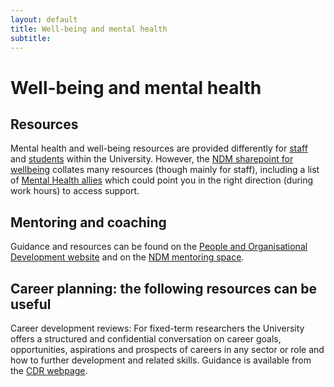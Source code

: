 ```yaml
---
layout: default
title: Well-being and mental health
subtitle: 
---
```


# Well-being and mental health

## Resources

Mental health and well-being resources are provided differently for [staff](https://occupationalhealth.admin.ox.ac.uk/mental-health) and [students](https://www.ox.ac.uk/students/welfare/mentalhealthandwellbeing) within the University. However, the [NDM sharepoint for wellbeing](https://unioxfordnexus.sharepoint.com/sites/CLME-HUB-NuffieldDepartmentofMedicine/SitePages/Wellbeing.aspx) collates many resources (though mainly for staff), including a list of [Mental Health allies](https://unioxfordnexus.sharepoint.com/:u:/r/sites/CLME-HumanResources/SitePages/Mental-Health-First-Aiders.aspx?csf=1&web=1&e=s8WLO8) which could point you in the right direction (during work hours) to access support. 

## Mentoring and coaching

Guidance and resources can be found on the [People and Organisational Development website](https://pod.admin.ox.ac.uk/mentoring) and on the [NDM mentoring space](https://038.medsci.ox.ac.uk/working-for-ndm/further-development/mentoring-and-coaching).

## Career planning: the following resources can be useful

Career development reviews: For fixed-term researchers the University offers a structured and confidential conversation on career goals, opportunities, aspirations and prospects of careers in any sector or role and how to further development and related skills. Guidance is available from the [CDR webpage](https://www.ox.ac.uk/research/support-researchers/researcher-hub/career-development-reviews-fixed-term-researchers).
